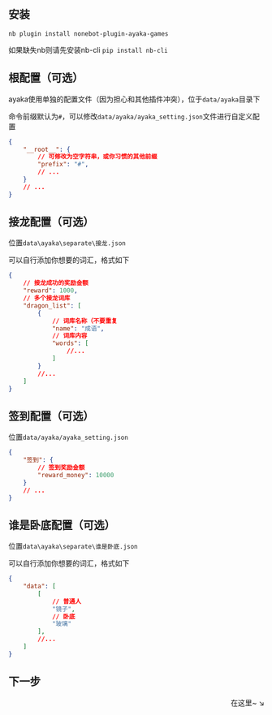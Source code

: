 ## 安装

`nb plugin install nonebot-plugin-ayaka-games`

如果缺失nb则请先安装nb-cli `pip install nb-cli`

## 根配置（可选）

ayaka使用单独的配置文件（因为担心和其他插件冲突），位于`data/ayaka`目录下

命令前缀默认为`#`，可以修改`data/ayaka/ayaka_setting.json`文件进行自定义配置

```json
{
    "__root__": {
        // 可修改为空字符串，或你习惯的其他前缀
        "prefix": "#", 
        // ...
    }
    // ...
}
```

## 接龙配置（可选）

位置`data\ayaka\separate\接龙.json`

可以自行添加你想要的词汇，格式如下

```json
{   
    // 接龙成功的奖励金额
    "reward": 1000,
    // 多个接龙词库
    "dragon_list": [
        {   
            // 词库名称（不要重复
            "name": "成语",
            // 词库内容
            "words": [
                //...
            ]
        }
        //...
    ]
}
```

## 签到配置（可选）

位置`data/ayaka/ayaka_setting.json`

```json
{
    "签到": {
        // 签到奖励金额
        "reward_money": 10000
    }
    // ...
}
```

## 谁是卧底配置（可选）

位置`data\ayaka\separate\谁是卧底.json`

可以自行添加你想要的词汇，格式如下

```json
{   
    "data": [
        [
            // 普通人
            "镜子",
            // 卧底
            "玻璃"
        ],
        //...
    ]
}
```

## 下一步

<div align="right">
    在这里~ ↘
</div>

